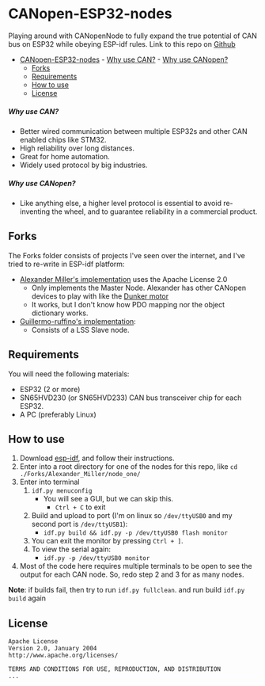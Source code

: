 # CANopen-ESP32-nodes
Playing around with CANopenNode to fully expand the true potential of CAN bus on ESP32 while obeying ESP-idf rules.
Link to this repo on [Github](https://github.com/nathanRamaNoodles/CANopen-ESP32-nodes) 
<!-- TOC depthFrom:1 depthTo:6 withLinks:1 updateOnSave:1 orderedList:0 -->

- [CANopen-ESP32-nodes](#canopen-esp32-nodes)
				- [Why use CAN?](#why-use-can)
				- [Why use CANopen?](#why-use-canopen)
	- [Forks](#forks)
	- [Requirements](#requirements)
	- [How to use](#how-to-use)
	- [License](#license)

<!-- /TOC -->

##### Why use CAN?
  + Better wired communication between multiple ESP32s and other CAN enabled chips like STM32.
  + High reliability over long distances.
  + Great for home automation.
  + Widely used protocol by big industries.
##### Why use CANopen?
  + Like anything else, a higher level protocol is essential to avoid re-inventing the wheel, and to guarantee reliability in a commercial product.

## Forks
The Forks folder consists of projects I've seen over the internet, and I've tried to re-write in ESP-idf platform:
 + [Alexander Miller's implementation](https://github.com/xXAM22Xx/CANopenESP32) uses the Apache License 2.0
   + Only implements the Master Node.  Alexander has other CANopen devices to play with like the [Dunker motor](https://www.dunkermotoren.com/en/)
   + It works, but I don't know how PDO mapping nor the object dictionary works.
 + [Guillermo-ruffino's implementation](https://github.com/CANopenNode/CANopenNode/issues/198#issuecomment-658429391):
   + Consists of a LSS Slave node.

## Requirements
You will need the following materials:
+ ESP32 (2 or more)
+ SN65HVD230 (or SN65HVD233) CAN bus transceiver chip for each ESP32.
+ A PC (preferably Linux)

## How to use

1. Download [esp-idf](https://docs.espressif.com/projects/esp-idf/en/latest/esp32/get-started/index.html), and follow their instructions.
2. Enter into a root directory for one of the nodes for this repo, like `cd ./Forks/Alexander_Miller/node_one/`
3. Enter into terminal
   1. `idf.py menuconfig`
	    + You will see a GUI, but we can skip this.
	      + `Ctrl + C` to exit
	 2. Build and upload to port (I'm on linux so `/dev/ttyUSB0` and my second port is `/dev/ttyUSB1`):
	    + `idf.py build && idf.py -p /dev/ttyUSB0 flash monitor`
	 3. You can exit the monitor by pressing `Ctrl + ]`.
	 4. To view the serial again:
	    + `idf.py -p /dev/ttyUSB0 monitor`
4. Most of the code here requires multiple terminals to be open to see the output for each CAN node.  So, redo step 2 and 3 for as many nodes.

**Note**: if builds fail, then try to run `idf.py fullclean`. and run build `idf.py build` again

## License
```
Apache License
Version 2.0, January 2004
http://www.apache.org/licenses/

TERMS AND CONDITIONS FOR USE, REPRODUCTION, AND DISTRIBUTION
...
```
